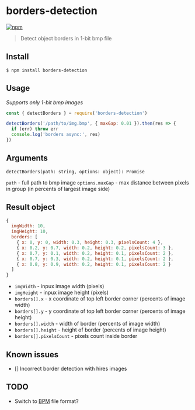 borders-detection
=================

[![npm](https://img.shields.io/npm/v/@wmakeev/borders-detection.svg?maxAge=1800&style=flat-square)](https://www.npmjs.com/package/@wmakeev/borders-detection)

> Detect object borders in 1-bit bmp file

## Install

`$ npm install borders-detection`

## Usage

*Supports only 1-bit bmp images*

```js
const { detectBorders } = require('borders-detection')

detectBorders('/path/to/img.bmp', { maxGap: 0.01 }).then(res => {
  if (err) throw err
  console.log('borders async:', res)
})
```

## Arguments

`detectBorders(path: string, options: object): Promise`

`path` - full path to bmp image
`options.maxGap` - max distance between pixels in group (in percents of largest image side)

## Result object

```js
{
  imgWidth: 10,
  imgHeight: 10,
  borders: [
    { x: 0, y: 0, width: 0.3, height: 0.3, pixelsCount: 4 },
    { x: 0.2, y: 0.7, width: 0.2, height: 0.2, pixelsCount: 3 },
    { x: 0.7, y: 0.1, width: 0.2, height: 0.1, pixelsCount: 2 },
    { x: 0.7, y: 0.3, width: 0.2, height: 0.1, pixelsCount: 2 },
    { x: 0.8, y: 0.9, width: 0.2, height: 0.1, pixelsCount: 2 }
  ]
}
```

- `imgWidth` - inpux image width (pixels)
- `imgHeight` - inpux image height (pixels)
- `borders[].x` - x coordinate of top left border corner (percents of image width)
- `borders[].y` - y coordinate of top left border corner (percents of image height)
- `borders[].width` - width of border (percents of image width)
- `borders[].height` - height of border (percents of image height)
- `borders[].pixelsCount` - pixels count inside border

## Known issues

- [] Incorrect border detection with hires images

## TODO

- Switch to [BPM](http://netpbm.sourceforge.net/doc/pbm.html) file format?

